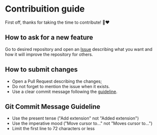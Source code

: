 # Contribuition guide

First off, thanks for taking the time to contribute! 🤘❤️

## How to ask for a new feature

Go to desired repository and open an [Issue](https://guides.github.com/features/issues/) describing what you want and how it will improve the repository for others.

## How to submit changes

* Open a Pull Request describing the changes;
* Do not forget to mention the issue when it exists.
* Use a clear commit message following the [guideline](#git-commit-message-guideline).

## Git Commit Message Guideline
* Use the present tense ("Add extension" not "Added extension")
* Use the imperative mood ("Move cursor to..." not "Moves cursor to...")
* Limit the first line to 72 characters or less
